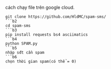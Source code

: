 cách chạy file trên google cloud.
```b1
git clone https://github.com/HldMC/spam-sms/
```b2
cd spam-sms
```b3
pip install requests bs4 asciimatics
```b4
python SPAM.py
```b5
nhập sđt cần spam
```b6
chọn thời gian spam(có thể = 0)
